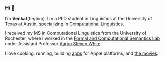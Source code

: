 ### Hi 👋

<p>I’m <strong>Venkat</strong>(he/him). I’m a PhD student in Linguistics at the University of Texas at Austin, specializing in Computational Linguistics.</p>

<p>I received my MS in Computational Linguistics from the University of Rochester, where I worked in the <a href="http://factslab.io">Formal and Computational Semantics Lab</a> under Assistant Professor <a href="http://aaronstevenwhite.io">Aaron Steven White</a>.</p>

<p>I love cooking, running, building <a href="/apps">apps</a> for Apple platforms, and <a href="https://letterboxd.com/venkatasg/">the movies</a>.</p>
